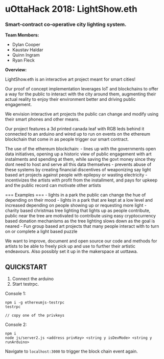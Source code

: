 # uOttaHack 2018: LightShow.eth
### Smart-contract co-operative city lighting system.

**Team Members:**
- Dylan Cooper
- Kaustav Haldar
- Quinn Ingram
- Ryan Fleck

**Overview:**

LightShow.eth is an interactive art project meant for smart cities!

Our proof of concept implementation leverages IoT and blockchains to offer a way for the public to interact with the city around them, augmenting their actual reality to enjoy their environment better and driving public engagement.

We envision interactive art projects the public can change and modify using their smart phones and other means.

Our project features a 3d printed canada leaf with RGB leds behind it connected to an arduino and wired up to run on events on the ethereum blockchain that come in as people trigger our smart contract.

The use of the ethereum blockchain: - lines up with the governments open data initiatives, opening up a historic view of public engagement with art instalments and spending at them, while saving the govt money since they dont need to host and serve all this data themselves - prevents abuse of these systems by creating financial discentives of weaponizing say light based art projects against people with epilepsy or wasting electricity - incentivizes the artists with profit from the installment, and pays for upkeep and the public record can motivate other artists

=== Examples === - lights in a park the public can change the hue of depending on their mood - lights in a park that are kept at a low level and increased depending on people showing up or requesting more light - charity based christmas tree lighting that lights up as people contribute, public near the tree are motivated to contribute using easy cryptocurrency based donation mechanisms as the tree lighting slows down as the goal is neared - Fun group based art projects that many people interact with to turn on or complete a light based puzzle

We want to improve, document and open source our code and methods for artists to be able to freely pick up and use to further their artistic endeavours. Also possibly set it up in the makerspace at uottawa.

## QUICKSTART

1. Connect the arduino 
2. Start testrpc.  

Console 1:
```
npm i -g ethereumjs-testrpc
testrpc

// copy one of the privkeys

```
Console 2:
```
npm i
node js/server2.js <address privKey> <string y isDevMode> <string y runArduino>

```

Navigate to `localhost:3000` to trigger the block chain event again. 
